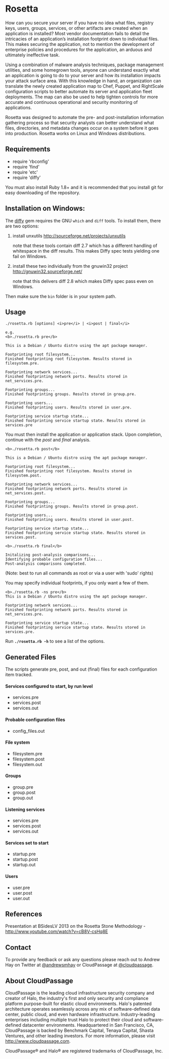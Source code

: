 # Rosetta
How can you secure your server if you have no idea what files, registry keys, users, groups, services, or other artifacts are created when an application is installed? Most vendor documentation fails to detail the intricacies of an application’s installation footprint down to individual files. This makes securing the application, not to mention the development of enterprise policies and procedures for the application, an arduous and ultimately ineffective task.

Using a combination of malware analysis techniques, package management utilities, and some homegrown tools, anyone can understand exactly what an application is going to do to your server and how its installation impacts your attack surface area. With this knowledge in hand, an organization can translate the newly created application map to Chef, Puppet, and RightScale configuration scripts to better automate its server and application fleet deployments. The map can also be used to help tighten controls for more accurate and continuous operational and security monitoring of applications.

Rosetta was designed to automate the pre- and post-installation information gathering process so that security analysts can better understand what files, directories, and metadata changes occur on a system before it goes into production. Rosetta works on Linux and Windows distributions.

## Requirements
* require 'rbconfig'
* require 'find'
* require 'etc'
* require 'diffy'

You must also install Ruby 1.8+ and it is recommended that you install git for easy downloading of the repository.

## Installation on Windows:

The [diffy](https://github.com/samg/diffy) gem requires the GNU `which` and `diff` tools. To install them, there are two options:

1.  install unxutils <http://sourceforge.net/projects/unxutils>

    note that these tools contain diff 2.7 which has a different handling of whitespace in the diff results. This makes Diffy spec tests yielding one fail on Windows.

2.  install these two individually from the gnuwin32 project
    <http://gnuwin32.sourceforge.net/>

    note that this delivers diff 2.8 which makes Diffy spec pass even on Windows.

Then make sure the `bin` folder is in your system path.

## Usage

```
./rosetta.rb [options] <i>pre</i> | <i>post | final</i>

e.g.
<b>./rosetta.rb pre</b>

This is a Debian / Ubuntu distro using the apt package manager.

Footprinting root filesystem...
Finished footprinting root filesystem. Results stored in filesystem.pre.

Footprinting network services...
Finished footprinting network ports. Results stored in net_services.pre.

Footprinting groups...
Finished footprinting groups. Results stored in group.pre.

Footprinting users...
Finished footprinting users. Results stored in user.pre.

Footprinting service startup state...
Finished footprinting service startup state. Results stored in services.pre
```

You must then install the application or application stack. Upon completion, continue with the <i>post</i> and <i>final</i> analysis.

```
<b>./rosetta.rb post</b>

This is a Debian / Ubuntu distro using the apt package manager.

Footprinting root filesystem...
Finished footprinting root filesystem. Results stored in filesystem.post.

Footprinting network services...
Finished footprinting network ports. Results stored in net_services.post.

Footprinting groups...
Finished footprinting groups. Results stored in group.post.

Footprinting users...
Finished footprinting users. Results stored in user.post.

Footprinting service startup state...
Finished footprinting service startup state. Results stored in services.post.

<b>./rosetta.rb final</b>

Initalizing post-analysis comparisons...
Identifying probable configuration files...
Post-analysis comparisons completed.
```

(Note: best to run all commands as root or via a user with 'sudo' rights)

You may specify individual footprints, if you only want a few of them.

```
<b>./rosetta.rb -ns pre</b>
This is a Debian / Ubuntu distro using the apt package manager.

Footprinting network services...
Finished footprinting network ports. Results stored in net_services.pre.

Footprinting service startup state...
Finished footprinting service startup state. Results stored in services.pre.
```

Run <b>`./rosetta.rb -h`</b> to see a list of the options.

## Generated Files
The scripts generate pre, post, and out (final) files for each configuration item tracked.

#### Services configured to start, by run level
* services.pre
* services.post
* services.out

#### Probable configuration files
* config_files.out

#### File system
* filesystem.pre
* filesystem.post
* filesystem.out

#### Groups
* group.pre
* group.post
* group.out

#### Listening services
* services.pre
* services.post
* services.out

#### Services set to start
* startup.pre
* startup.post
* startup.out

#### Users
* user.pre
* user.post
* user.out

## References
Presentation at BSidesLV 2013 on the Rosetta Stone Methodology - <a href="http://www.youtube.com/watch?v=cB8V-csHq8E" target="new">http://www.youtube.com/watch?v=cB8V-csHq8E</a>

## Contact

To provide any feedback or ask any questions please reach out to Andrew Hay on Twitter at <a href="http://twitter.com/andrewsmhay" target="new">@andrewsmhay</a> or CloudPassage at <a href="http://twitter.com/cloudpassage" target="new">@cloudpassage</a>.

## About CloudPassage
CloudPassage is the leading cloud infrastructure security company and creator of Halo, the industry's first and only security and compliance platform purpose-built for elastic cloud environments. Halo's patented architecture operates seamlessly across any mix of software-defined data center, public cloud, and even hardware infrastructure. Industry-leading enterprises including multiple trust Halo to protect their cloud and software-defined datacenter environments. Headquartered in San Francisco, CA, CloudPassage is backed by Benchmark Capital, Tenaya Capital, Shasta Ventures, and other leading investors. For more information, please visit <a href="http://www.cloudpassage.com" target="new">http://www.cloudpassage.com</a>.

CloudPassage® and Halo® are registered trademarks of CloudPassage, Inc.